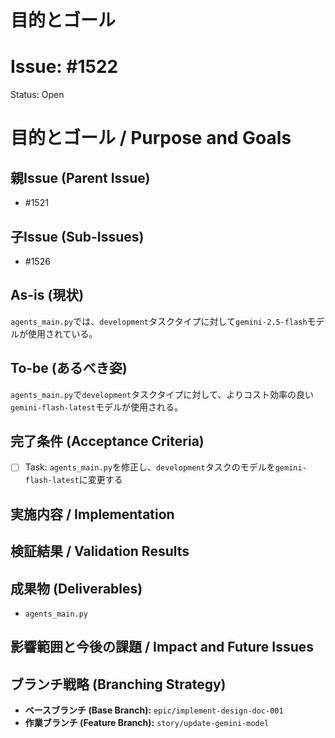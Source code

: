 # 目的とゴール
# Issue: #1522
Status: Open
# 目的とゴール / Purpose and Goals

## 親Issue (Parent Issue)
- #1521

## 子Issue (Sub-Issues)
- #1526

## As-is (現状)
`agents_main.py`では、`development`タスクタイプに対して`gemini-2.5-flash`モデルが使用されている。

## To-be (あるべき姿)
`agents_main.py`で`development`タスクタイプに対して、よりコスト効率の良い`gemini-flash-latest`モデルが使用される。

## 完了条件 (Acceptance Criteria)
- [ ] Task: `agents_main.py`を修正し、`development`タスクのモデルを`gemini-flash-latest`に変更する

## 実施内容 / Implementation

## 検証結果 / Validation Results

## 成果物 (Deliverables)
- `agents_main.py`

## 影響範囲と今後の課題 / Impact and Future Issues

## ブランチ戦略 (Branching Strategy)
- **ベースブランチ (Base Branch):** `epic/implement-design-doc-001`
- **作業ブランチ (Feature Branch):** `story/update-gemini-model`
